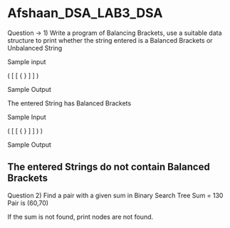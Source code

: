 # Afshaan_DSA_LAB3_DSA

Question → 1)  Write a program of Balancing Brackets, use a suitable data structure to print whether the string entered is a Balanced Brackets or Unbalanced String

Sample input

( [ [ { } ] ] )

Sample Output

The entered String has Balanced Brackets

Sample Input

( [ [ { } ] ] ) )

Sample Output

The entered Strings do not contain Balanced Brackets
---------------------------
Question 2) Find a pair with a given sum in Binary Search Tree
Sum = 130
Pair is (60,70)


If the sum is not found, print nodes are not found.

